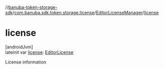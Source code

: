 //[banuba-token-storage-sdk](../../../index.md)/[com.banuba.sdk.token.storage.license](../index.md)/[EditorLicenseManager](index.md)/[license](license.md)

# license

[androidJvm]\
lateinit var [license](license.md): [EditorLicense](../-editor-license/index.md)

License information
